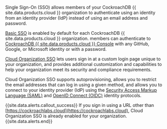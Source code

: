 Single Sign-On (SSO) allows members of your CockroachDB {{ site.data.products.cloud }} organization to authenticate using an identity from an identity provider (IdP) instead of using an email address and password.

[Basic SSO](cloud-org-sso.md#basic-sso) is enabled by default for each CockroachDB {{ site.data.products.cloud }} organization. members can authenticate to [CockroachDB {{ site.data.products.cloud }} Console](https://cockroachlabs.cloud) with any GitHub, Google, or Microsoft identity or with a password.

[Cloud Organization SSO](cloud-org-sso.md#cloud-organization-sso) lets users sign in at a custom login page unique to your organization, and provides additional customization and capabilities to help your organization meet its security and compliance requirements.

Cloud Organization SSO supports autoprovisioning, allows you to restrict the email addresses that can log in using a given method, and allows you to connect to your identity provider (IdP) using the [Security Access Markup Language (SAML)](https://wikipedia.org/wiki/Security_Assertion_Markup_Language) and [OpenID Connect (OIDC)](https://openid.net/connect/) identity protocols.

{{site.data.alerts.callout_success}}
If you sign in using a URL other than [https://cockroachlabs.cloud](https://cockroachlabs.cloud), Cloud Organization SSO is already enabled for your organization.
{{site.data.alerts.end}}
